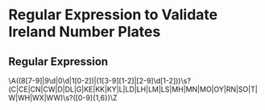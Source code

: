 # Regular Expression to Validate Ireland Number Plates

## Regular Expression

\A((8[7-9]|9\d|0\d|1[0-2])|(1[3-9][1-2]|[2-9]\d[1-2]))\s?(C|CE|CN|CW|D|DL|G|KE|KK|KY|L|LD|LH|LM|LS|MH|MN|MO|OY|RN|SO|T|W|WH|WX|WW)\s?([0-9]{1,6})\Z